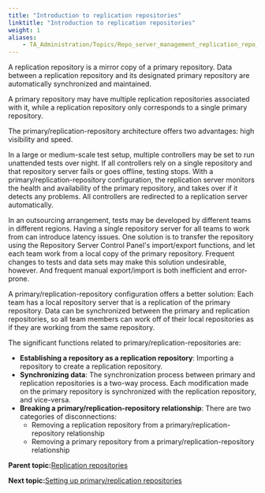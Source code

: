 ```yaml
--- 
title: "Introduction to replication repositories"
linktitle: "Introduction to replication repositories"
weight: 1
aliases: 
    - TA_Administration/Topics/Repo_server_management_replication_repo_intro.html
---
```


A replication repository is a mirror copy of a primary repository. Data between a replication repository and its designated primary repository are automatically synchronized and maintained.

A primary repository may have multiple replication repositories associated with it, while a replication repository only corresponds to a single primary repository.

The primary/replication-repository architecture offers two advantages: high visibility and speed.

In a large or medium-scale test setup, multiple controllers may be set to run unattended tests over night. If all controllers rely on a single repository and that repository server fails or goes offline, testing stops. With a primary/replication-repository configuration, the replication server monitors the health and availability of the primary repository, and takes over if it detects any problems. All controllers are redirected to a replication server automatically.

In an outsourcing arrangement, tests may be developed by different teams in different regions. Having a single repository server for all teams to work from can introduce latency issues. One solution is to transfer the repository using the Repository Server Control Panel's import/export functions, and let each team work from a local copy of the primary repository. Frequent changes to tests and data sets may make this solution undesirable, however. And frequent manual export/import is both inefficient and error-prone.

A primary/replication-repository configuration offers a better solution: Each team has a local repository server that is a replication of the primary repository. Data can be synchronized between the primary and replication repositories, so all team members can work off of their local repositories as if they are working from the same repository.

The significant functions related to primary/replication-repositories are:

-   **Establishing a repository as a replication repository**: Importing a repository to create a replication repository.
-   **Synchronizing data**: The synchronization process between primary and replication repositories is a two-way process. Each modification made on the primary repository is synchronized with the replication repository, and vice-versa.
-   **Breaking a primary/replication-repository relationship**: There are two categories of disconnections:
    -   Removing a replication repository from a primary/replication-repository relationship
    -   Removing a primary repository from a primary/replication-repository relationship

**Parent topic:**[Replication repositories](../../TA_Administration/Topics/Repo_server_management_replication_repo.md)

**Next topic:**[Setting up primary/replication repositories](../../TA_Administration/Topics/adm_Setting_up_primary_replication_repository.md)

